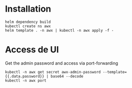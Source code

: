 # Installation

```shell
helm dependency build
kubectl create ns awx
helm template . -n awx | kubectl -n awx apply -f -
```

# Access de UI

Get the admin password and access via port-forwarding

```shell
kubectl -n awx get secret awx-admin-password --template={{.data.password}} | base64 --decode
kubectl -n awx port
```
